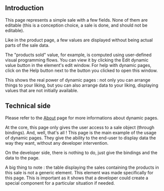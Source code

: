 ## Introduction

This page represents a simple sale with a few fields. None of them are editable (this is a conception choice, a sale is done, and should not be editable).

Like in the product page, a few values are displayed without being actual parts of the sale data.

The "products sold" value, for example, is computed using user-defined visual programming flows. You can view it by clicking the <strap-button frozen>Edit dynamic value</strap-button> button in the element's edit window.
For help with dynamic pages, click on the <strap-button frozen>Help</strap-button> button next to the button you clicked to open this window.

This shows the real power of dynamic pages : not only you can arrange things to your liking, but you can also arrange data to your liking, displaying values that are not initially available.

## Technical side

Please refer to the [About](/about) page for more informations about dynamic pages.

At the core, this page only gives the user access to a sale object (through bindings). And, well, that's all !
This page is the main example of the usage of dynamic pages. They give the ability to the end-user to display data the way they want, without any developer intervention.

On the developer side, there is nothing to do, just give the bindings and the data to the page.

A big thing to note : the table displaying the sales containing the products in this sale is not a generic element. This element was made specifically for this page. This is important as it shows that a developer could create a special component for a particular situation if needed.